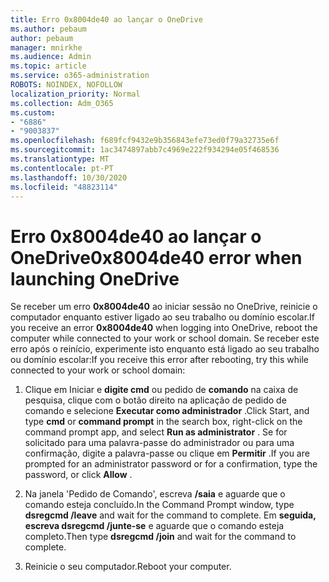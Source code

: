```yaml
---
title: Erro 0x8004de40 ao lançar o OneDrive
ms.author: pebaum
author: pebaum
manager: mnirkhe
ms.audience: Admin
ms.topic: article
ms.service: o365-administration
ROBOTS: NOINDEX, NOFOLLOW
localization_priority: Normal
ms.collection: Adm_O365
ms.custom:
- "6886"
- "9003837"
ms.openlocfilehash: f689fcf9432e9b356843efe73ed0f79a32735e6f
ms.sourcegitcommit: 1ac3474897abb7c4969e222f934294e05f468536
ms.translationtype: MT
ms.contentlocale: pt-PT
ms.lasthandoff: 10/30/2020
ms.locfileid: "48823114"
---
```

# <a name="0x8004de40-error-when-launching-onedrive"></a><span data-ttu-id="689e2-102">Erro 0x8004de40 ao lançar o OneDrive</span><span class="sxs-lookup"><span data-stu-id="689e2-102">0x8004de40 error when launching OneDrive</span></span>

<span data-ttu-id="689e2-103">Se receber um erro **0x8004de40** ao iniciar sessão no OneDrive, reinicie o computador enquanto estiver ligado ao seu trabalho ou domínio escolar.</span><span class="sxs-lookup"><span data-stu-id="689e2-103">If you receive an error **0x8004de40** when  logging into OneDrive, reboot the computer while connected to your work or school domain.</span></span> <span data-ttu-id="689e2-104">Se receber este erro após o reinício, experimente isto enquanto está ligado ao seu trabalho ou domínio escolar:</span><span class="sxs-lookup"><span data-stu-id="689e2-104">If you receive this error after rebooting, try this while connected to your work or school domain:</span></span>

1. <span data-ttu-id="689e2-105">Clique em Iniciar e **digite cmd** ou pedido de **comando**  na caixa de pesquisa, clique com o botão direito na aplicação de pedido de comando e selecione  **Executar como administrador** .</span><span class="sxs-lookup"><span data-stu-id="689e2-105">Click Start, and type **cmd** or **command prompt**  in the search  box, right-click on the command prompt app, and select  **Run as administrator** .</span></span> <span data-ttu-id="689e2-106">Se for solicitado para uma palavra-passe do administrador ou para uma confirmação, digite a palavra-passe ou clique em **Permitir** .</span><span class="sxs-lookup"><span data-stu-id="689e2-106">If you are prompted for an administrator password or for a confirmation, type the password, or click **Allow** .</span></span>  

2. <span data-ttu-id="689e2-107">Na janela 'Pedido de Comando', escreva **/saia**  e aguarde que o comando esteja concluído.</span><span class="sxs-lookup"><span data-stu-id="689e2-107">In the Command Prompt window, type **dsregcmd /leave**  and wait for the command to complete.</span></span> <span data-ttu-id="689e2-108">Em **seguida, escreva dsregcmd /junte-se** e aguarde que o comando esteja completo.</span><span class="sxs-lookup"><span data-stu-id="689e2-108">Then type **dsregcmd /join** and wait for the command to complete.</span></span>
3. <span data-ttu-id="689e2-109">Reinicie o seu computador.</span><span class="sxs-lookup"><span data-stu-id="689e2-109">Reboot your computer.</span></span>

